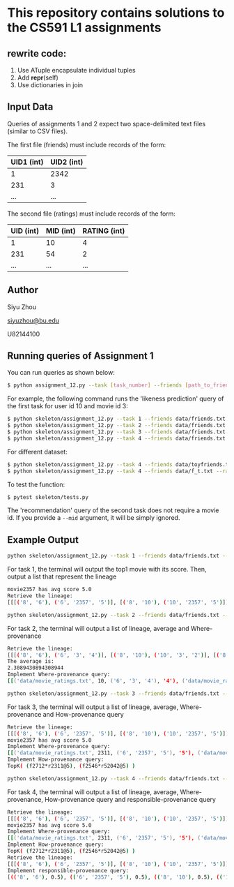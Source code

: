 # This repository contains solutions to the CS591 L1 assignments 

## rewrite code:

1. Use ATuple encapsulate individual tuples
2. Add __repr__(self)
3. Use dictionaries in join

## Input Data

Queries of assignments 1 and 2 expect two space-delimited text files (similar to CSV files). 

The first file (friends) must include records of the form:

|UID1 (int)|UID2 (int)|
|----|----|
|1   |2342|
|231 |3   |
|... |... |

The second file (ratings) must include records of the form:

|UID (int)|MID (int)|RATING (int)|
|---|---|------|
|1  |10 |4     |
|231|54 |2     |
|...|...|...   |

## Author

Siyu Zhou

siyuzhou@bu.edu

U82144100

## Running queries of Assignment 1

You can run queries as shown below: 

```bash
$ python assignment_12.py --task [task_number] --friends [path_to_friends_file.txt] --ratings [path_to_ratings_file.txt] --uid [user_id] --mid [movie_id]
```

For example, the following command runs the 'likeness prediction' query of the first task for user id 10 and movie id 3:

```bash
$ python skeleton/assignment_12.py --task 1 --friends data/friends.txt --ratings data/movie_ratings.txt --uid 10
$ python skeleton/assignment_12.py --task 2 --friends data/friends.txt --ratings data/movie_ratings.txt --uid 10 --mid 3
$ python skeleton/assignment_12.py --task 3 --friends data/friends.txt --ratings data/movie_ratings.txt --uid 10
$ python skeleton/assignment_12.py --task 4 --friends data/friends.txt --ratings data/movie_ratings.txt --uid 10
```

For different dataset:
```bash
$ python skeleton/assignment_12.py --task 4 --friends data/toyfriends.txt --ratings data/toymovie.txt --uid 8
$ python skeleton/assignment_12.py --task 4 --friends data/f_t.txt --ratings data/m_t.txt --uid 1
```


To test the function:
```bash
$ pytest skeleton/tests.py
```

The 'recommendation' query of the second task does not require a movie id. If you provide a `--mid` argument, it will be simply ignored.

## Example Output

```bash
python skeleton/assignment_12.py --task 1 --friends data/friends.txt --ratings data/movie_ratings.txt --uid 8 --mid 3
```

For task 1, the terminal will output the top1 movie with its score.
Then, output a list that represent the lineage
```bash
movie2357 has avg score 5.0
Retrieve the lineage:
[[[('8', '6'), ('6', '2357', '5')], [('8', '10'), ('10', '2357', '5')]], [[('8', '6'), ('6', '2618', '5')]]]
```

```bash
python skeleton/assignment_12.py --task 2 --friends data/friends.txt --ratings data/movie_ratings.txt --uid 8 --mid 3
```

For task 2, the terminal will output a list of lineage, average and Where-provenance
```bash
Retrieve the lineage:
[[[('8', '6'), ('6', '3', '4')], [('8', '10'), ('10', '3', '2')], [('8', '14'), ('14', '3', '0')]...]]
The average is:
2.3089430894308944
Implement Where-provenance query:
[[('data/movie_ratings.txt', 10, ('6', '3', '4'), '4'), ('data/movie_ratings.txt', 49811, ...]
```

```bash
python skeleton/assignment_12.py --task 3 --friends data/friends.txt --ratings data/movie_ratings.txt --uid 8 --mid 3
```

For task 3, the terminal will output a list of lineage, average, Where-provenance and How-provenance query
```bash
Retrieve the lineage:
[[[('8', '6'), ('6', '2357', '5')], [('8', '10'), ('10', '2357', '5')]]]
movie2357 has avg score 5.0
Implement Where-provenance query:
[[('data/movie_ratings.txt', 2311, ('6', '2357', '5'), '5'), ('data/movie_ratings.txt', 52042, ('10', '2357', '5'), '5')]]
Implement How-provenance query:
TopK( (f2712*r2311@5), (f2546*r52042@5) )
```

```bash
python skeleton/assignment_12.py --task 4 --friends data/friends.txt --ratings data/movie_ratings.txt --uid 8 --mid 3
```

For task 4, the terminal will output a list of lineage, average, Where-provenance, How-provenance query and responsible-provenance query
```bash
Retrieve the lineage:
[[[('8', '6'), ('6', '2357', '5')], [('8', '10'), ('10', '2357', '5')]]]
movie2357 has avg score 5.0
Implement Where-provenance query:
[[('data/movie_ratings.txt', 2311, ('6', '2357', '5'), '5'), ('data/movie_ratings.txt', 52042, ('10', '2357', '5'), '5')]]
Implement How-provenance query:
TopK( (f2712*r2311@5), (f2546*r52042@5) )
Retrieve the lineage:
[[[('8', '6'), ('6', '2357', '5')], [('8', '10'), ('10', '2357', '5')]]]
Implement responsible-provenance query:
[(('8', '6'), 0.5), (('6', '2357', '5'), 0.5), (('8', '10'), 0.5), (('10', '2357', '5'), 0.5)]
```
